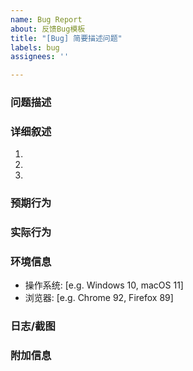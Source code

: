 ```yaml
---
name: Bug Report
about: 反馈Bug模板
title: "[Bug] 简要描述问题"
labels: bug
assignees: ''

---
```


### 问题描述

<!-- 请简要描述你遇到的问题。 -->

### 详细叙述

<!-- 请详细叙述问题： -->
1. 
2. 
3. 

### 预期行为

<!-- 说明你认为应该发生什么？ -->

### 实际行为

<!-- 说明实际发生了什么？ -->

### 环境信息

- 操作系统: [e.g. Windows 10, macOS 11]
- 浏览器: [e.g. Chrome 92, Firefox 89]

### 日志/截图

<!-- 请提供任何相关的日志截图，帮助我们理解问题。 -->

### 附加信息

<!-- 任何你认为有助于解决问题的额外信息。 -->
